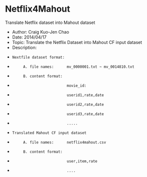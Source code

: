 Netflix4Mahout
==============

Translate Netflix dataset into Mahout dataset


 * Author:  Craig Kuo-Jen Chao
 * Date: 2014/04/17
 * Topic: Translate the Netflix Dataset into Mahout CF input dataset
 * Description: 
 *     Nextfile dataset format: 
 *          A. file names:      mv_0000001.txt ~ mv_0014810.txt
 *          B. content format:  
 *                              movie_id:
 *                              userid1,rate,date
 *                              userid2,rate,date
 *                              userid3,rate,date       
 *                              .....   
 *     Translated Mahout CF input dataset
 *          A. file names:      netflix4mahout.csv
 *          B. content format:
 *                              user,item,rate
 *                              ....
 

